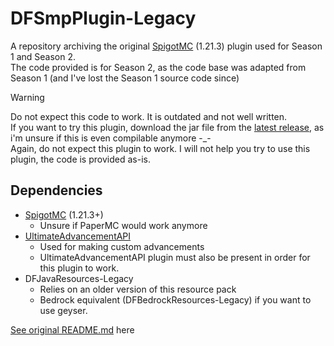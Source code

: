 # DFSmpPlugin-Legacy
A repository archiving the original [SpigotMC](https://www.spigotmc.org/) (1.21.3) plugin used for Season 1 and Season 2.  
The code provided is for Season 2, as the code base was adapted from Season 1 (and I've lost the Season 1 source code since)

> [!WARNING]
> Do not expect this code to work. It is outdated and not well written.  
> If you want to try this plugin, download the jar file from the [latest release](https://github.com/df-mcserver/DFSmpPlugin-Legacy/releases), as i'm unsure if this is even compilable anymore -_-  
> Again, do not expect this plugin to work. I will not help you try to use this plugin, the code is provided as-is.

## Dependencies
- [SpigotMC](https://www.spigotmc.org/) (1.21.3+)
    - Unsure if PaperMC would work anymore
- [UltimateAdvancementAPI](https://www.spigotmc.org/resources/ultimateadvancementapi-1-15-1-21-8.95585/)
    - Used for making custom advancements
    - UltimateAdvancementAPI plugin must also be present in order for this plugin to work.
- DFJavaResources-Legacy
    - Relies on an older version of this resource pack
    - Bedrock equivalent (DFBedrockResources-Legacy) if you want to use geyser.

[See original README.md](./README-old.md) here